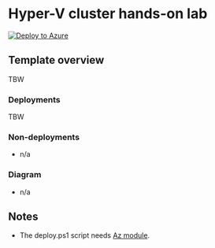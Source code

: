 # Hyper-V cluster hands-on lab

[![Deploy to Azure](https://aka.ms/deploytoazurebutton)](https://portal.azure.com/#create/Microsoft.Template/uri/https%3A%2F%2Fraw.githubusercontent.com%2Ftksh164%2Fazure-demo-scripts-templates%2Fmaster%2Farm-templates%2Fwsfc-hv-handson-lab%2Ftemplate.json)

## Template overview

TBW

### Deployments

TBW

### Non-deployments

- n/a

### Diagram

- n/a

## Notes

- The deploy.ps1 script needs [Az module](https://www.powershellgallery.com/packages/Az/).
